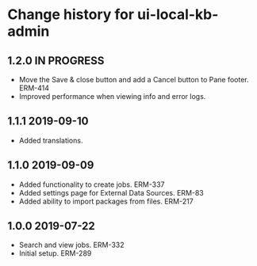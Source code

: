 # Change history for ui-local-kb-admin

## 1.2.0 IN PROGRESS
* Move the Save & close button and add a Cancel button to Pane footer. ERM-414
* Improved performance when viewing info and error logs.

## 1.1.1 2019-09-10
* Added translations.

## 1.1.0 2019-09-09
* Added functionality to create jobs. ERM-337
* Added settings page for External Data Sources. ERM-83
* Added ability to import packages from files. ERM-217

## 1.0.0 2019-07-22
* Search and view jobs. ERM-332
* Initial setup. ERM-289
